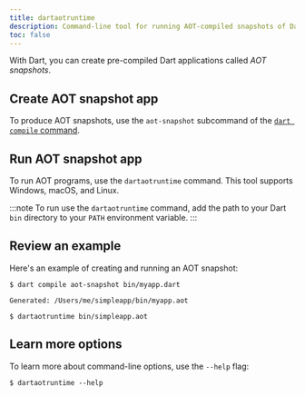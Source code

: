 ```yaml
---
title: dartaotruntime
description: Command-line tool for running AOT-compiled snapshots of Dart code.
toc: false
---
```


With Dart, you can create pre-compiled Dart applications called *AOT snapshots*.

## Create AOT snapshot app

To produce AOT snapshots, use the `aot-snapshot` subcommand of the
[`dart compile` command][dart compile].

## Run AOT snapshot app

To run AOT programs, use the `dartaotruntime` command.
This tool supports Windows, macOS, and Linux.

:::note
To run use the `dartaotruntime` command,
add the path to your Dart `bin` directory to your `PATH` environment variable.
:::

[dart compile]: /tools/dart-compile

## Review an example

Here's an example of creating and running an AOT snapshot:

```console
$ dart compile aot-snapshot bin/myapp.dart
```

```console
Generated: /Users/me/simpleapp/bin/myapp.aot
```

```console
$ dartaotruntime bin/simpleapp.aot
```

## Learn more options

To learn more about command-line options, use the `--help` flag:

```console
$ dartaotruntime --help
```
